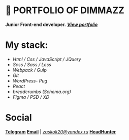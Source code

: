# 💼 PORTFOLIO OF DIMMAZZ

**Junior Front-end developer.** 
[***View portfolio***](https://dimmazz.github.io/SadPortfolio/)

# My stack:

- *Html / Css / JavaScript / JQuery*
- *Scss / Sass / Less*
- *Webpack / Gulp*
- *Git*
- *WordPress*- *Pug*
- *React*
- *breadcrumbs (Schema.org)*
- *Figma / PSD / XD*

# Social


[**Telegram**](https://t.me/MazuSad)
[**Email**](mailto:zaskok20@yandex.ru) | *zaskok20@yandex.ru*
[**HeadHunter**](https://hh.ru/resume/0cf59ed5ff09af1edf0039ed1f7a4149733969)
